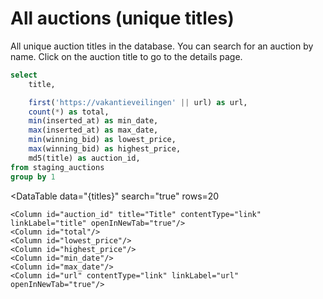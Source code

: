 # All auctions (unique titles)

All unique auction titles in the database. You can search for an auction by name. Click on the auction title to go to the details page.


```sql titles
select
    title,

    first('https://vakantieveilingen' || url) as url,
    count(*) as total,
    min(inserted_at) as min_date,
    max(inserted_at) as max_date,
    min(winning_bid) as lowest_price,
    max(winning_bid) as highest_price,
    md5(title) as auction_id,
from staging_auctions
group by 1
```

<DataTable
    data="{titles}"
    search="true"
    rows=20
>
    <Column id="auction_id" title="Title" contentType="link" linkLabel="title" openInNewTab="true"/>
    <Column id="total"/>
    <Column id="lowest_price"/>
    <Column id="highest_price"/>
    <Column id="min_date"/>
    <Column id="max_date"/>
    <Column id="url" contentType="link" linkLabel="url" openInNewTab="true"/>
</DataTable>
